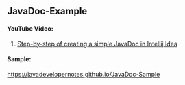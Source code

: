 ## JavaDoc-Example

#### YouTube Video:
1. [Step-by-step of creating a simple JavaDoc in Intellij Idea](https://youtu.be/fAQB556HtiI)

#### Sample:
https://javadevelopernotes.github.io/JavaDoc-Sample